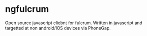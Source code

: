 ngfulcrum
=========

Open source javascript cliebnt for fulcrum.  Written in javascript and targetted at non android/IOS devices via PhoneGap.
